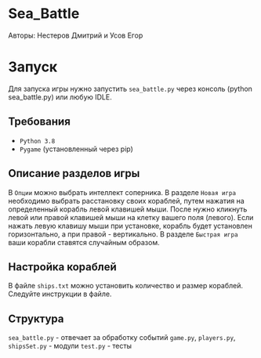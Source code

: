 # Sea_Battle
Авторы: Нестеров Дмитрий и Усов Егор
# Запуск
Для запуска игры нужно запустить `sea_battle.py` через консоль (python sea_battle.py) или любую IDLE.
## Требования
* `Python 3.8`
* `Pygame` (установленный через pip) 
## Описание разделов игры
В `Опции` можно выбрать интеллект соперника. 
В разделе `Новая игра` необходимо выбрать расстановку своих кораблей, путем нажатия на определенный корабль левой клавишей мыши. После нужно кликнуть левой или правой клавишей мыши на клетку вашего поля (левого). Если нажать левую клавишу мыши при установке, корабль будет установлен горизонтально, а при правой - вертикально. 
В разделе `Быстрая игра` ваши корабли ставятся случайным образом.
## Настройка кораблей
В файле `ships.txt` можно установить количество и размер кораблей. Следуйте инструкции в файле.
## Структура
`sea_battle.py` - отвечает за обработку событий
`game.py`, `players.py`, `shipsSet.py` - модули
`test.py` - тесты
